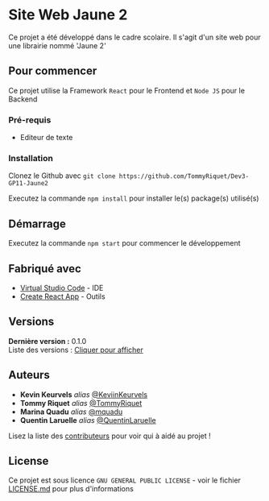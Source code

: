 # Site Web Jaune 2

Ce projet a été développé dans le cadre scolaire.
Il s'agit d'un site web pour une librairie nommé 'Jaune 2'

## Pour commencer

Ce projet utilise la Framework ``React`` pour le Frontend et ``Node JS`` pour le Backend

### Pré-requis

- Editeur de texte

### Installation

Clonez le Github avec ``git clone https://github.com/TommyRiquet/Dev3-GP11-Jaune2``

Executez la commande ``npm install`` pour installer le(s) package(s) utilisé(s)

## Démarrage

Executez la commande ``npm start`` pour commencer le développement

## Fabriqué avec

* [Virtual Studio Code](https://code.visualstudio.com/) - IDE  
* [Create React App](https://github.com/facebook/create-react-app) - Outils  



## Versions  
**Dernière version :** 0.1.0  
Liste des versions : [Cliquer pour afficher](https://github.com/TommyRiquet/Dev3-GP11-Jaune2/branches)  


## Auteurs

* **Kevin Keurvels** _alias_ [@KeviinKeurvels](https://github.com/KeviinKeurvels)
* **Tommy Riquet** _alias_ [@TommyRiquet](https://github.com/TommyRiquet)
* **Marina Quadu** _alias_ [@mquadu](https://github.com/mquadu)
* **Quentin Laruelle** _alias_ [@QuentinLaruelle](https://github.com/QuentinLaruelle)

Lisez la liste des [contributeurs](https://github.com/TommyRiquet/Dev3-GP11-Jaune2/contributors) pour voir qui à aidé au projet !

## License

Ce projet est sous licence ``GNU GENERAL PUBLIC LICENSE`` - voir le fichier [LICENSE.md](https://github.com/TommyRiquet/Dev3-GP11-Jaune2/blob/V0.1.0/LICENSE) pour plus d'informations

